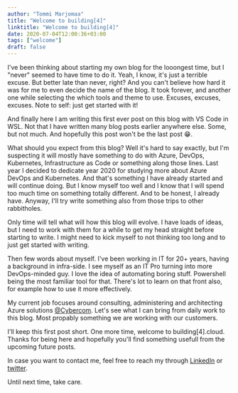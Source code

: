 ```yaml
---
author: "Tommi Marjomaa"
title: "Welcome to building[4]"
linktitle: "Welcome to building[4]"
date: 2020-07-04T12:00:36+03:00
tags: ["welcome"]
draft: false
---
```

I've been thinking about starting my own blog for the looongest time, but I "never" seemed to have time to do it. Yeah, I know, it's just a terrible excuse. But better late than never, right? And you can't believe how hard it was for me to even decide the name of the blog. It took forever, and another one while selecting the which tools and theme to use. Excuses, excuses, excuses. Note to self: just get started with it!

And finally here I am writing this first ever post on this blog with VS Code in WSL. Not that I have written many blog posts earlier anywhere else. Some, but not much. And hopefully this post won't be the last post :grin:.

What should you expect from this blog? Well it's hard to say exactly, but I'm suspecting it will mostly have something to do with Azure, DevOps, Kubernetes, Infrastructure as Code or something along those lines. Last year I decided to dedicate year 2020 for studying more about Azure DevOps and Kubernetes. And that's something I have already started and will continue doing. But I know myself too well and I know that I will spend too much time on something totally different. And to be honest, I already have. Anyway, I'll try write something also from those trips to other rabbitholes. 

Only time will tell what will how this blog will evolve. I have loads of ideas, but I need to work with them for a while to get my head straight before starting to write. I might need to kick myself to not thinking too long and to just get started with writing. 

Then few words about myself. I've been working in IT for 20+ years, having a background in infra-side. I see myself as an IT Pro turning into more DevOps-minded guy. I love the idea of automating boring stuff. Powershell being the most familiar tool for that. There's lot to learn on that front also, for example how to use it more effectively.

My current job focuses around consulting, administering and architecting Azure solutions [@Cybercom](https://cybercom.com). Let's see what I can bring from daily work to this blog. Most propably something we are working with our customers.

I'll keep this first post short. One more time, welcome to building[4].cloud. Thanks for being here and hopefully you'll find something usefull from the upcoming future posts.

In case you want to contact me, feel free to reach my through [LinkedIn](https://linkedin.com/in/tommimarjomaa) or [twitter](https://twitter.com/tommimarjomaa).

Until next time, take care.
